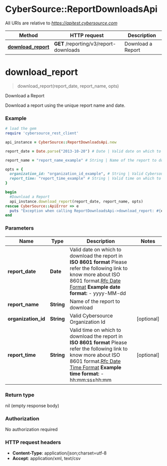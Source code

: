 # CyberSource::ReportDownloadsApi

All URIs are relative to *https://apitest.cybersource.com*

Method | HTTP request | Description
------------- | ------------- | -------------
[**download_report**](ReportDownloadsApi.md#download_report) | **GET** /reporting/v3/report-downloads | Download a Report


# **download_report**
> download_report(report_date, report_name, opts)

Download a Report

Download a report using the unique report name and date. 

### Example
```ruby
# load the gem
require 'cybersource_rest_client'

api_instance = CyberSource::ReportDownloadsApi.new

report_date = Date.parse("2013-10-20") # Date | Valid date on which to download the report in **ISO 8601 format** Please refer the following link to know more about ISO 8601 format.[Rfc Date Format](https://xml2rfc.tools.ietf.org/public/rfc/html/rfc3339.html#anchor14)  **Example date format:**   - yyyy-MM-dd 

report_name = "report_name_example" # String | Name of the report to download

opts = { 
  organization_id: "organization_id_example", # String | Valid Cybersource Organization Id
  report_time: "report_time_example" # String | Valid time on which to download the report in **ISO 8601 format** Please refer the following link to know more about ISO 8601 format.[Rfc Date Time Format](https://xml2rfc.tools.ietf.org/public/rfc/html/rfc3339.html#anchor14)  **Example time format:**   - hh:mm:ss±hh:mm 
}

begin
  #Download a Report
  api_instance.download_report(report_date, report_name, opts)
rescue CyberSource::ApiError => e
  puts "Exception when calling ReportDownloadsApi->download_report: #{e}"
end
```

### Parameters

Name | Type | Description  | Notes
------------- | ------------- | ------------- | -------------
 **report_date** | **Date**| Valid date on which to download the report in **ISO 8601 format** Please refer the following link to know more about ISO 8601 format.[Rfc Date Format](https://xml2rfc.tools.ietf.org/public/rfc/html/rfc3339.html#anchor14)  **Example date format:**   - yyyy-MM-dd  | 
 **report_name** | **String**| Name of the report to download | 
 **organization_id** | **String**| Valid Cybersource Organization Id | [optional] 
 **report_time** | **String**| Valid time on which to download the report in **ISO 8601 format** Please refer the following link to know more about ISO 8601 format.[Rfc Date Time Format](https://xml2rfc.tools.ietf.org/public/rfc/html/rfc3339.html#anchor14)  **Example time format:**   - hh:mm:ss±hh:mm  | [optional] 

### Return type

nil (empty response body)

### Authorization

No authorization required

### HTTP request headers

 - **Content-Type**: application/json;charset=utf-8
 - **Accept**: application/xml, text/csv



